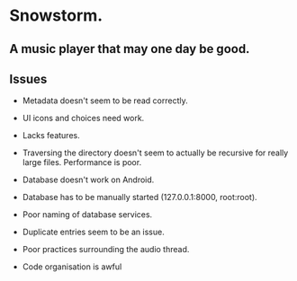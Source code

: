 # Snowstorm.
## A music player that may one day be good.

## Issues
- Metadata doesn't seem to be read correctly.
- UI icons and choices need work.
- Lacks features.
- Traversing the directory doesn't seem to actually be recursive for really large files. Performance is poor.

- Database doesn't work on Android.
- Database has to be manually started (127.0.0.1:8000, root:root).
- Poor naming of database services.
- Duplicate entries seem to be an issue.

- Poor practices surrounding the audio thread.
- Code organisation is awful